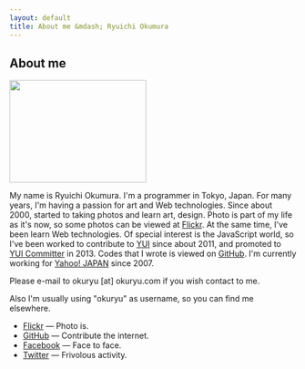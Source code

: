 ```yaml
---
layout: default
title: About me &mdash; Ryuichi Okumura
---
```

## About me

<img src="http://farm3.static.flickr.com/2694/4365409418_370faa5929_m.jpg" width="240" height="180">

My name is Ryuichi Okumura. I'm a programmer in Tokyo, Japan. For many years,
I'm having a passion for art and Web technologies. Since about 2000, started to
taking photos and learn art, design. Photo is part of my life as it's now, so
some photos can be viewed at [Flickr]. At the same time, I've been learn
Web technologies. Of special interest is the JavaScript world, so I've been
worked to contribute to [YUI] since about 2011, and promoted to [YUI Committer]
in 2013. Codes that I wrote is viewed on [GitHub]. I'm currently working for
[Yahoo! JAPAN] since 2007.

Please e-mail to okuryu [at] okuryu.com if you wish contact to me.

Also I'm usually using "okuryu" as username, so you can find me elsewhere.

- [Flickr] &mdash; Photo is.
- [GitHub] &mdash; Contribute the internet.
- [Facebook] &mdash; Face to face.
- [Twitter] &mdash; Frivolous activity.

[Flickr]: https://www.flickr.com/photos/okuryu/
[YUI]: http://yuilibrary.com/
[YUI Committer]: https://github.com/yui/yui3/wiki/Contributor-Model#23-committers
[GitHub]: https://github.com/okuryu
[Facebook]: https://www.facebook.com/okuryu
[Twitter]: https://twitter.com/okuryu
[Yahoo! JAPAN]: http://www.yahoo.co.jp/
